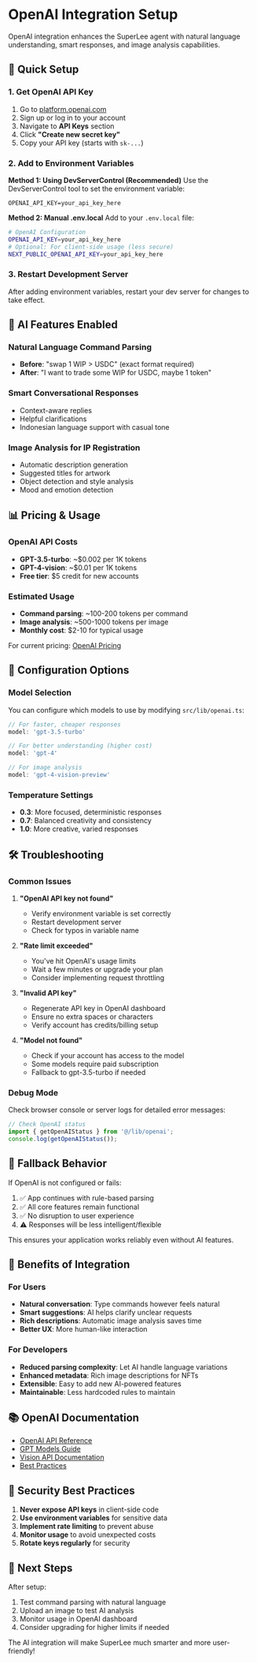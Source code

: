 # OpenAI Integration Setup

OpenAI integration enhances the SuperLee agent with natural language understanding, smart responses, and image analysis capabilities.

## 🚀 Quick Setup

### 1. Get OpenAI API Key
1. Go to [platform.openai.com](https://platform.openai.com/)
2. Sign up or log in to your account
3. Navigate to **API Keys** section
4. Click **"Create new secret key"**
5. Copy your API key (starts with `sk-...`)

### 2. Add to Environment Variables

**Method 1: Using DevServerControl (Recommended)**
Use the DevServerControl tool to set the environment variable:
```
OPENAI_API_KEY=your_api_key_here
```

**Method 2: Manual .env.local**
Add to your `.env.local` file:
```bash
# OpenAI Configuration
OPENAI_API_KEY=your_api_key_here
# Optional: For client-side usage (less secure)
NEXT_PUBLIC_OPENAI_API_KEY=your_api_key_here
```

### 3. Restart Development Server
After adding environment variables, restart your dev server for changes to take effect.

## 🧠 AI Features Enabled

### Natural Language Command Parsing
- **Before**: "swap 1 WIP > USDC" (exact format required)
- **After**: "I want to trade some WIP for USDC, maybe 1 token"

### Smart Conversational Responses
- Context-aware replies
- Helpful clarifications
- Indonesian language support with casual tone

### Image Analysis for IP Registration
- Automatic description generation
- Suggested titles for artwork
- Object detection and style analysis
- Mood and emotion detection

## 📊 Pricing & Usage

### OpenAI API Costs
- **GPT-3.5-turbo**: ~$0.002 per 1K tokens
- **GPT-4-vision**: ~$0.01 per 1K tokens
- **Free tier**: $5 credit for new accounts

### Estimated Usage
- **Command parsing**: ~100-200 tokens per command
- **Image analysis**: ~500-1000 tokens per image
- **Monthly cost**: $2-10 for typical usage

For current pricing: [OpenAI Pricing](https://openai.com/pricing)

## 🔧 Configuration Options

### Model Selection
You can configure which models to use by modifying `src/lib/openai.ts`:

```typescript
// For faster, cheaper responses
model: 'gpt-3.5-turbo'

// For better understanding (higher cost)
model: 'gpt-4'

// For image analysis
model: 'gpt-4-vision-preview'
```

### Temperature Settings
- **0.3**: More focused, deterministic responses
- **0.7**: Balanced creativity and consistency  
- **1.0**: More creative, varied responses

## 🛠️ Troubleshooting

### Common Issues

1. **"OpenAI API key not found"**
   - Verify environment variable is set correctly
   - Restart development server
   - Check for typos in variable name

2. **"Rate limit exceeded"**
   - You've hit OpenAI's usage limits
   - Wait a few minutes or upgrade your plan
   - Consider implementing request throttling

3. **"Invalid API key"**
   - Regenerate API key in OpenAI dashboard
   - Ensure no extra spaces or characters
   - Verify account has credits/billing setup

4. **"Model not found"**
   - Check if your account has access to the model
   - Some models require paid subscription
   - Fallback to gpt-3.5-turbo if needed

### Debug Mode
Check browser console or server logs for detailed error messages:
```javascript
// Check OpenAI status
import { getOpenAIStatus } from '@/lib/openai';
console.log(getOpenAIStatus());
```

## 🔄 Fallback Behavior

If OpenAI is not configured or fails:
1. ✅ App continues with rule-based parsing
2. ✅ All core features remain functional
3. ✅ No disruption to user experience
4. ⚠️ Responses will be less intelligent/flexible

This ensures your application works reliably even without AI features.

## 🎯 Benefits of Integration

### For Users
- **Natural conversation**: Type commands however feels natural
- **Smart suggestions**: AI helps clarify unclear requests  
- **Rich descriptions**: Automatic image analysis saves time
- **Better UX**: More human-like interaction

### For Developers
- **Reduced parsing complexity**: Let AI handle language variations
- **Enhanced metadata**: Rich image descriptions for NFTs
- **Extensible**: Easy to add new AI-powered features
- **Maintainable**: Less hardcoded rules to maintain

## 📚 OpenAI Documentation

- [OpenAI API Reference](https://platform.openai.com/docs/api-reference)
- [GPT Models Guide](https://platform.openai.com/docs/models)
- [Vision API Documentation](https://platform.openai.com/docs/guides/vision)
- [Best Practices](https://platform.openai.com/docs/guides/best-practices)

## 🔐 Security Best Practices

1. **Never expose API keys** in client-side code
2. **Use environment variables** for sensitive data
3. **Implement rate limiting** to prevent abuse
4. **Monitor usage** to avoid unexpected costs
5. **Rotate keys regularly** for security

## 🚀 Next Steps

After setup:
1. Test command parsing with natural language
2. Upload an image to test AI analysis
3. Monitor usage in OpenAI dashboard
4. Consider upgrading for higher limits if needed

The AI integration will make SuperLee much smarter and more user-friendly!
